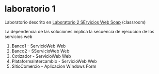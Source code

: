# laboratorio 1

Laboratorio descrito en [Laboratorio 2 SErvicios Web Soap](https://classroom.google.com/u/0/c/MzA4MzExMTAxNTcx/a/MzQ5ODc5OTcwNTg1/details) (classroom)

La dependencia de las soluciones implica la secuencia de ejecucion de los servicios web

1. Banco1 - ServicioWeb Web
2. Banco2 - SServicioWeb Web
3. Cotizador - ServicioWeb Web
4. PlataformaIntercambio - ServicioWeb Web
5. SitioComercio - Aplicacion Windows Form
